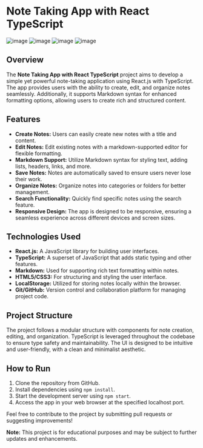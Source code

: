 # Note Taking App with React TypeScript

![image](https://github.com/Aldbow/react-typescript-note-markdown-support/assets/90434857/830bfb49-f878-4f9c-bd57-7b28d2dfc5aa)
![image](https://github.com/Aldbow/react-typescript-note-markdown-support/assets/90434857/a732a97a-1cbe-457e-be99-366791a3d23c)
![image](https://github.com/Aldbow/react-typescript-note-markdown-support/assets/90434857/0242c226-33b6-4c1a-a437-221444421f63)
![image](https://github.com/Aldbow/react-typescript-note-markdown-support/assets/90434857/7cfe31da-0339-4d04-b76d-c2cf67966844)

## Overview

The **Note Taking App with React TypeScript** project aims to develop a simple yet powerful note-taking application using React.js with TypeScript. The app provides users with the ability to create, edit, and organize notes seamlessly. Additionally, it supports Markdown syntax for enhanced formatting options, allowing users to create rich and structured content.

## Features

- **Create Notes:** Users can easily create new notes with a title and content.
- **Edit Notes:** Edit existing notes with a markdown-supported editor for flexible formatting.
- **Markdown Support:** Utilize Markdown syntax for styling text, adding lists, headers, links, and more.
- **Save Notes:** Notes are automatically saved to ensure users never lose their work.
- **Organize Notes:** Organize notes into categories or folders for better management.
- **Search Functionality:** Quickly find specific notes using the search feature.
- **Responsive Design:** The app is designed to be responsive, ensuring a seamless experience across different devices and screen sizes.

## Technologies Used

- **React.js:** A JavaScript library for building user interfaces.
- **TypeScript:** A superset of JavaScript that adds static typing and other features.
- **Markdown:** Used for supporting rich text formatting within notes.
- **HTML5/CSS3:** For structuring and styling the user interface.
- **LocalStorage:** Utilized for storing notes locally within the browser.
- **Git/GitHub:** Version control and collaboration platform for managing project code.

## Project Structure

The project follows a modular structure with components for note creation, editing, and organization. TypeScript is leveraged throughout the codebase to ensure type safety and maintainability. The UI is designed to be intuitive and user-friendly, with a clean and minimalist aesthetic.

## How to Run

1. Clone the repository from GitHub.
2. Install dependencies using `npm install`.
3. Start the development server using `npm start`.
4. Access the app in your web browser at the specified localhost port.

Feel free to contribute to the project by submitting pull requests or suggesting improvements!

**Note:** This project is for educational purposes and may be subject to further updates and enhancements.
